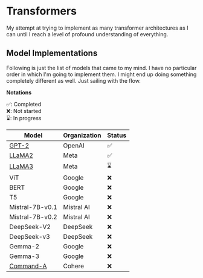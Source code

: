 # Transformers

My attempt at trying to implement as many transformer architectures as I can until I reach a level of profound understanding of everything.

## Model Implementations

Following is just the list of models that came to my mind. I have no particular order in which I'm going to implement them. I might end up doing something completely different as well. Just sailing with the flow.

__Notations__

✅: Completed\
❌: Not started\
⌛️: In progress

| Model | Organization | Status |
|-------|-------------|---------|
| [GPT-2](./gpt2) | OpenAI | ✅ |
| [LLaMA2](./llama2) | Meta | ✅ |
| [LLaMA3](./llama3) | Meta | ⌛️ |
| ViT | Google | ❌ |
| BERT | Google | ❌ |
| T5 | Google | ❌ |
| Mistral-7B-v0.1 | Mistral AI | ❌ |
| Mistral-7B-v0.2 | Mistral AI | ❌ |
| DeepSeek-V2 | DeepSeek | ❌ |
| DeepSeek-v3 | DeepSeek | ❌ |
| Gemma-2 | Google | ❌ |
| Gemma-3 | Google | ❌ |
| [Command-A](https://cohere.com/research/papers/command-a-technical-report.pdf) | Cohere | ❌ |
